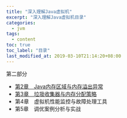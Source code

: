 ```yaml
---
title: "深入理解Java虚拟机"
excerpt: "深入理解Java虚拟机目录"
categories:
  - jvm
tags:
  - content
toc: true
toc_label: "目录"
last_modified_at: 2019-03-10T21:14:20+08:00
---
```


第二部分

- [第2章　Java内存区域与内存溢出异常](/jvm/java-memory-area-oom/)
- [第3章　垃圾收集器与内存分配策略](/jvm/java-gc/)
- 第4章　虚拟机性能监控与故障处理工具
- 第5章　调优案例分析与实战